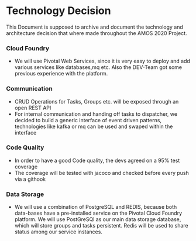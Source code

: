 # Technology Decision


This Document is supposed to archive and document the technology and architecture decision that where made throughout the AMOS 2020 Project.

### Cloud Foundry

- We will use Pivotal Web Services, since it is very easy to deploy and add various services like databases,mq etc. Also the DEV-Team got some previous experience with the platform.

### Communication

- CRUD Operations for Tasks, Groups etc. will be exposed through an open REST API
- For internal communication and handing off tasks to dispatcher, we decided to build a generic interface of event driven patterns, technologies like kafka or mq can be used and swaped within the interface


### Code Quality
 - In order to have a good Code quality, the devs agreed on a 95% test coverage
 - The coverage will be tested with jacoco and checked before every push via a githook
 
### Data Storage
 - We will use a combination of PostgreSQL and REDIS, because both data-bases have a pre-installed service on the Pivotal Cloud Foundry platform. We will use PostGreSQl as our main data storage database, which will store groups and tasks persistent. Redis will be used to share status among our service instances.

